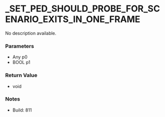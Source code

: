 # _SET_PED_SHOULD_PROBE_FOR_SCENARIO_EXITS_IN_ONE_FRAME

No description available.

### Parameters
* Any p0
* BOOL p1

### Return Value
* void

### Notes
* Build: 811

